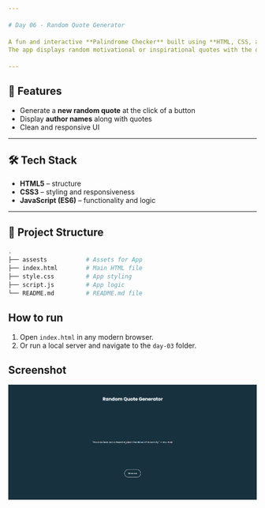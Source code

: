 ```yaml
---

# Day 06 - Random Quote Generator

A fun and interactive **Palindrome Checker** built using **HTML, CSS, and JavaScript**.  
The app displays random motivational or inspirational quotes with the option to generate a new one at the click of a button. 

---
```


## 🚀 Features
- Generate a **new random quote** at the click of a button  
- Display **author names** along with quotes  
- Clean and responsive UI

---

## 🛠️ Tech Stack
- **HTML5** – structure  
- **CSS3** – styling and responsiveness  
- **JavaScript (ES6)** – functionality and logic  

---

## 📂 Project Structure
```bash
.
├── assests           # Assets for App
├── index.html        # Main HTML file
├── style.css         # App styling
├── script.js         # App logic
└── README.md         # README.md file
```

## How to run
1. Open `index.html` in any modern browser.  
2. Or run a local server and navigate to the `day-03` folder.  

## Screenshot
![Day 06 Screenshot](./assets/day-06.png)
